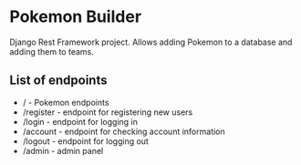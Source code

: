 # Pokemon Builder
Django Rest Framework project. Allows adding Pokemon to a database and adding them to teams. 

## List of endpoints
* / - Pokemon endpoints
* /register - endpoint for registering new users
* /login - endpoint for logging in
* /account - endpoint for checking account information
* /logout - endpoint for logging out
* /admin - admin panel
